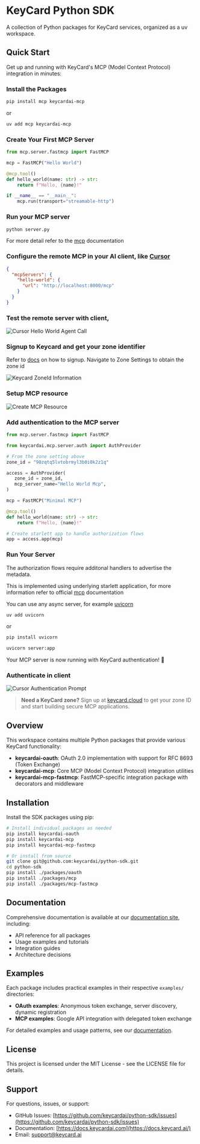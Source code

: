 # KeyCard Python SDK

A collection of Python packages for KeyCard services, organized as a uv workspace.

## Quick Start

Get up and running with KeyCard's MCP (Model Context Protocol) integration in minutes:

### Install the Packages

```bash
pip install mcp keycardai-mcp
```

or 

```bash
uv add mcp keycardai-mcp
```

### Create Your First MCP Server

```python
from mcp.server.fastmcp import FastMCP

mcp = FastMCP("Hello World")

@mcp.tool()
def hello_world(name: str) -> str:
    return f"Hello, {name}!"

if __name__ == "__main__":
    mcp.run(transport="streamable-http")
```

### Run your MCP server

```bash
python server.py
```

For more detail refer to the [mcp](https://github.com/modelcontextprotocol/python-sdk?tab=readme-ov-file#streamable-http-transport) documentation

### Configure the remote MCP in your AI client, like [Cursor](https://cursor.com/?from=home)

```json
{
  "mcpServers": {
    "hello-world": {
      "url": "http://localhost:8000/mcp"
    }
  }
}
```

### Test the remote server with client, 

![Cursor Hello World Agent Call](docs/images/cursor_hello_world_agent_call.png)

### Signup to Keycard and get your zone identifier

Refer to [docs](https://docs.keycard.ai/) on how to signup. Navigate to Zone Settings to obtain the zone id

![Keycard ZoneId Information](docs/images/keycard_zone_information.png)

### Setup MCP resource

![Create MCP Resource](docs/images/create_mcp_resource.png)

### Add authentication to the MCP server

```python
from mcp.server.fastmcp import FastMCP

from keycardai.mcp.server.auth import AuthProvider

# From the zone setting above
zone_id = "90zqtq5lvtobrmyl3b0i0k2z1q"

access = AuthProvider(
   zone_id = zone_id,
   mcp_server_name="Hello World Mcp",
)

mcp = FastMCP("Minimal MCP")

@mcp.tool()
def hello_world(name: str) -> str:
    return f"Hello, {name}!"

# Create starlett app to handle authorization flows
app = access.app(mcp)
```

### Run Your Server

The authorization flows require additonal handlers to advertise the metadata.

This is implemented using underlying starlett application, for more information refer to official [mcp](https://github.com/modelcontextprotocol/python-sdk?tab=readme-ov-file#streamablehttp-servers) documentation

You can use any async server, for example [uvicorn](https://www.uvicorn.org/)

```bash
uv add uvicorn
```

or

```bash
pip install uvicorn
```

```bash
uvicorn server:app
```

Your MCP server is now running with KeyCard authentication! 🎉


### Authenticate in client

![Cursor Authentication Prompt](docs/images/cursor_authenticate.png)

> **Need a KeyCard zone?** Sign up at [keycard.cloud](https://keycard.cloud) to get your zone ID and start building secure MCP applications.

## Overview

This workspace contains multiple Python packages that provide various KeyCard functionality:

- **keycardai-oauth**: OAuth 2.0 implementation with support for RFC 8693 (Token Exchange)
- **keycardai-mcp**: Core MCP (Model Context Protocol) integration utilities
- **keycardai-mcp-fastmcp**: FastMCP-specific integration package with decorators and middleware

## Installation

Install the SDK packages using pip:

```bash
# Install individual packages as needed
pip install keycardai-oauth
pip install keycardai-mcp
pip install keycardai-mcp-fastmcp

# Or install from source
git clone git@github.com:keycardai/python-sdk.git
cd python-sdk
pip install ./packages/oauth
pip install ./packages/mcp
pip install ./packages/mcp-fastmcp
```

## Documentation

Comprehensive documentation is available at our [documentation site](https://docs.keycard.ai), including:
- API reference for all packages
- Usage examples and tutorials
- Integration guides
- Architecture decisions

## Examples

Each package includes practical examples in their respective `examples/` directories:

- **OAuth examples**: Anonymous token exchange, server discovery, dynamic registration
- **MCP examples**: Google API integration with delegated token exchange

For detailed examples and usage patterns, see our [documentation](https://docs.keycard.ai).

## License

This project is licensed under the MIT License - see the LICENSE file for details.

## Support

For questions, issues, or support:

- GitHub Issues: [https://github.com/keycardai/python-sdk/issues](https://github.com/keycardai/python-sdk/issues)
- Documentation: [https://docs.keycardai.com](https://docs.keycard.ai/)
- Email: support@keycard.ai